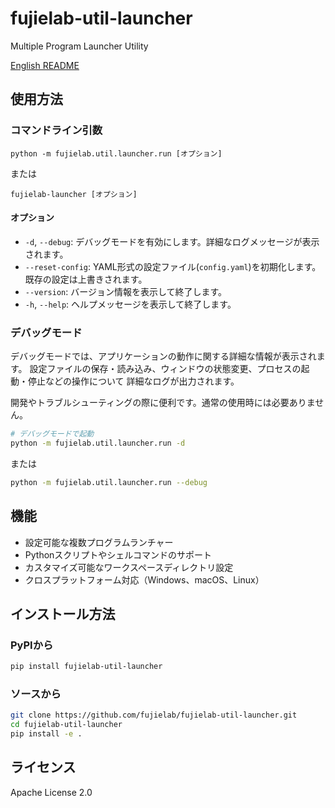 # fujielab-util-launcher

Multiple Program Launcher Utility

[English README](README.md)

## 使用方法

### コマンドライン引数

```
python -m fujielab.util.launcher.run [オプション]
```
または
```
fujielab-launcher [オプション]
```

#### オプション

- `-d`, `--debug`: デバッグモードを有効にします。詳細なログメッセージが表示されます。
- `--reset-config`: YAML形式の設定ファイル(`config.yaml`)を初期化します。既存の設定は上書きされます。
- `--version`: バージョン情報を表示して終了します。
- `-h`, `--help`: ヘルプメッセージを表示して終了します。

### デバッグモード

デバッグモードでは、アプリケーションの動作に関する詳細な情報が表示されます。
設定ファイルの保存・読み込み、ウィンドウの状態変更、プロセスの起動・停止などの操作について
詳細なログが出力されます。

開発やトラブルシューティングの際に便利です。通常の使用時には必要ありません。

```bash
# デバッグモードで起動
python -m fujielab.util.launcher.run -d
```

または

```bash
python -m fujielab.util.launcher.run --debug
```

## 機能

- 設定可能な複数プログラムランチャー
- Pythonスクリプトやシェルコマンドのサポート
- カスタマイズ可能なワークスペースディレクトリ設定
- クロスプラットフォーム対応（Windows、macOS、Linux）

## インストール方法

### PyPIから

```bash
pip install fujielab-util-launcher
```

### ソースから

```bash
git clone https://github.com/fujielab/fujielab-util-launcher.git
cd fujielab-util-launcher
pip install -e .
```

## ライセンス

Apache License 2.0
